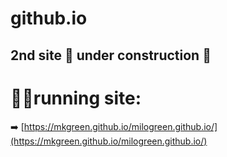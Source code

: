 # github.io 

## 2nd site 🚧 under construction 🚧

# 🧑‍💻running site: 
➡️ [https://mkgreen.github.io/milogreen.github.io/](https://mkgreen.github.io/milogreen.github.io/)

